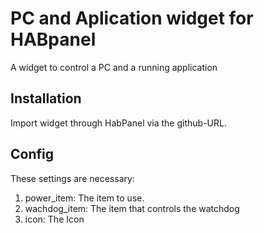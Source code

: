 # PC and Aplication widget for HABpanel

A widget to control a PC and a running application

## Installation

Import widget through HabPanel via the github-URL.

## Config

These settings are necessary:

1. power_item: The item to use.
2. wachdog_item: The item that controls the watchdog
3. icon: The Icon